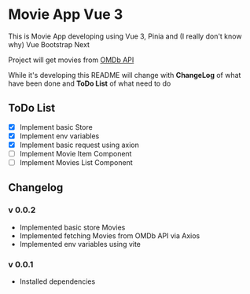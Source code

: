 # Movie App Vue 3

This is Movie App developing using Vue 3, Pinia and (I really don't know why) Vue Bootstrap Next

Project will get movies from [OMDb API](https://www.omdbapi.com/)

While it's developing this README will change with **ChangeLog** of what have been done and **ToDo List** of what need to do

## ToDo List

-   [x] Implement basic Store
-   [x] Implement env variables
-   [x] Implement basic request using axion
-   [ ] Implement Movie Item Component
-   [ ] Implement Movies List Component

## Changelog

### v 0.0.2

-   Implemented basic store Movies
-   Implemented fetching Movies from OMDb API via Axios
-   Implemented env variables using vite

### v 0.0.1

-   Installed dependencies
